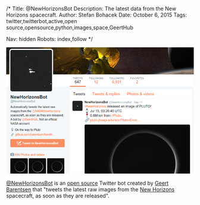 /*
Title: @NewHorizonsBot
Description: The latest data from the New Horizons spacecraft.
Author: Stefan Bohacek
Date: October 6, 2015
Tags: twitter,twitterbot,active,open source,opensource,python,images,space,GeertHub

Nav: hidden
Robots: index,follow
*/

[![](/content/bots/twitterbots/images/NewHorizonsBot.png)](https://twitter.com/NewHorizonsBot)

[@NewHorizonsBot](https://twitter.com/NewHorizonsBot) is an [open source](https://github.com/barentsen/NewHorizonsBot) Twitter bot created by [Geert Barentsen](https://twitter.com/GeertHub) that "tweets the latest raw images from the [New Horizons](https://twitter.com/ESA_Rosetta) spacecraft, as soon as they are released".
